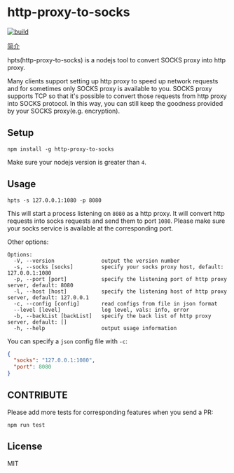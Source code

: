 # http-proxy-to-socks

[![build](https://api.travis-ci.org/oyyd/http-proxy-to-socks.svg?branch=master)](https://travis-ci.org/oyyd/http-proxy-to-socks)

[简介](https://github.com/oyyd/http-proxy-to-socks/blob/master/READMECN.md)

hpts(http-proxy-to-socks) is a nodejs tool to convert SOCKS proxy into http proxy.

Many clients support setting up http proxy to speed up network requests and for sometimes only SOCKS proxy is available to you. SOCKS proxy supports TCP so that it's possible to convert those requests from http proxy into SOCKS protocol. In this way, you can still keep the goodness provided by your SOCKS proxy(e.g. encryption).

## Setup

```
npm install -g http-proxy-to-socks
```

Make sure your nodejs version is greater than `4`.

## Usage

```
hpts -s 127.0.0.1:1080 -p 8080
```

This will start a process listening on `8080` as a http proxy. It will convert http requests into socks requests and send them to port `1080`. Please make sure your socks service is available at the corresponding port.

Other options:

```
Options:
  -V, --version               output the version number
  -s, --socks [socks]         specify your socks proxy host, default: 127.0.0.1:1080
  -p, --port [port]           specify the listening port of http proxy server, default: 8080
  -l, --host [host]           specify the listening host of http proxy server, default: 127.0.0.1
  -c, --config [config]       read configs from file in json format
  --level [level]             log level, vals: info, error
  -b, --backList [backList]   specify the back list of http proxy server, default: []
  -h, --help                  output usage information
```

You can specify a `json` config file with `-c`:

```json
{
  "socks": "127.0.0.1:1080",
  "port": 8080
}
```

## CONTRIBUTE

Please add more tests for corresponding features when you send a PR:

```
npm run test
```

## License

MIT

